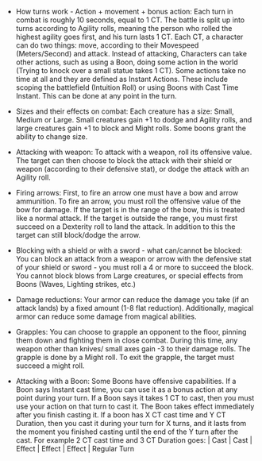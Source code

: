 - How turns work - Action + movement + bonus action:
	Each turn in combat is roughly 10 seconds, equal to 1 CT.
	The battle is split up into turns according to Agility rolls, meaning the person who rolled the highest agility goes first, and his turn lasts 1 CT.
	Each CT, a character can do two things: move, according to their Movespeed (Meters/Second) and attack.
	Instead of attacking, Characters can take other actions, such as using a Boon, doing some action in the world (Trying to knock over a small statue takes 1 CT).
	Some actions take no time at all and they are defined as Instant Actions.
	These include scoping the battlefield (Intuition Roll) or using Boons with Cast Time Instant. 
	This can be done at any point in the turn.
	
- Sizes and their effects on combat:
	Each creature has a size: Small, Medium or Large.
	Small creatures gain +1 to dodge and Agility rolls, and large creatures gain +1 to block and Might rolls.
	Some boons grant the ability to change size.
- Attacking with weapon:
	To attack with a weapon, roll its offensive value.
	The target can then choose to block the attack with their shield or weapon (according to their defensive stat), or dodge the attack with an Agility roll.
	
- Firing arrows:
	First, to fire an arrow one must have a bow and arrow ammunition.
	To fire an arrow, you must roll the offensive value of the bow for damage.
	If the target is in the range of the bow, this is treated like a normal attack.
	If the target is outside the range, you must first succeed on a Dexterity roll to land the attack.
	In addition to this the target can still block/dodge the arrow.
	
- Blocking with a shield or with a sword - what can/cannot be blocked:
	You can block an attack from a weapon or arrow with the defensive stat of your shield or sword - you must roll a 4 or more to succeed the block.
	You cannot block blows from Large creatures, or special effects from Boons (Waves, Lighting strikes, etc.)
	
- Damage reductions:
	Your armor can reduce the damage you take (if an attack lands) by a fixed amount (1-8 flat reduction).
	Additionally, magical armor can reduce some damage from magical abilities.
	
- Grapples:
	You can choose to grapple an opponent to the floor, pinning them down and fighting them in close combat.
	During this time, any weapon other than knives/ small axes gain -3 to their damage rolls.
	The grapple is done by a Might roll.
	To exit the grapple, the target must succeed a might roll.
	
- Attacking with a Boon:
	Some Boons have offensive capabilities. 
	If a Boon says Instant cast time, you can use it as a bonus action at any point during your turn.
	If a Boon says it takes 1 CT to cast, then you must use your action on that turn to cast it. The Boon takes effect immediately after you finish casting it.
	If a boon has X CT cast time and Y CT Duration, then you cast it during your turn for X turns, and it lasts from the moment you finished casting until the end of the Y turn after the cast.
	For example 2 CT cast time and 3 CT Duration goes:
	| Cast | Cast | Effect | Effect | Effect | Regular Turn
	
	